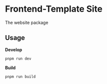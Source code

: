 # Frontend-Template Site

The website package

## Usage

**Develop**

```
pnpm run dev
```

**Build**

```
pnpm run build
```

